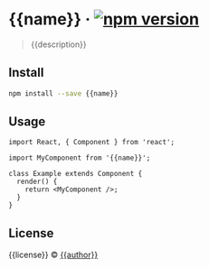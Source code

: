 # {{name}} &middot; [![npm version](https://img.shields.io/npm/v/{{name}}.svg?style=flat)](https://www.npmjs.com/package/{{name}})
> {{description}}

## Install

```bash
npm install --save {{name}}
```

## Usage

```tsx
import React, { Component } from 'react';

import MyComponent from '{{name}}';

class Example extends Component {
  render() {
    return <MyComponent />;
  }
}
```

## License

{{license}} © [{{author}}](https://github.com/{{author}})
